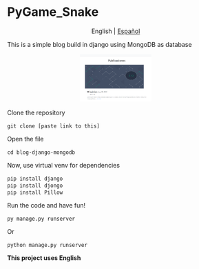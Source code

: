 # PyGame_Snake
<p align="center">
  <span>English</span> |
  <a href="https://github.com/Fonsii/blog-django-mongodb/blob/main/lang/spanish/README.md">Español</a>
</p>


This is a simple blog build in django using MongoDB as database

<p align="center" width="100%">
    <img width="33%" src="https://github.com/Fonsii/blog-django-mongodb/blob/main/resources/readme_utils/web_blog_main_page.png"> 
</p>

Clone the repository

    git clone [paste link to this]

Open the file

    cd blog-django-mongodb

Now, use virtual venv for dependencies

    pip install django
    pip install djongo
    pip install Pillow


Run the code and have fun!

    py manage.py runserver
    
Or

    python manage.py runserver

**This project uses English**
